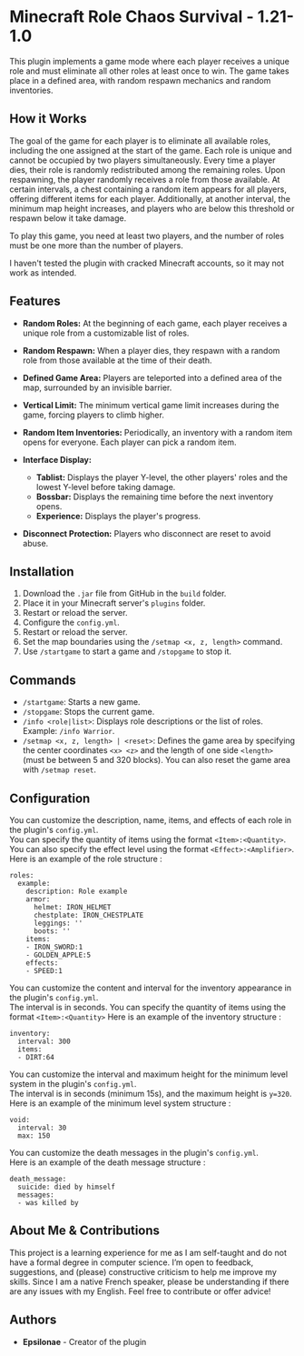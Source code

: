 # Minecraft Role Chaos Survival - 1.21-1.0

This plugin implements a game mode where each player receives a unique role and must eliminate all other roles at least once to win. The game takes place in a defined area, with random respawn mechanics and random inventories.

## How it Works

The goal of the game for each player is to eliminate all available roles, including the one assigned at the start of the game. Each role is unique and cannot be occupied by two players simultaneously. Every time a player dies, their role is randomly redistributed among the remaining roles. Upon respawning, the player randomly receives a role from those available. At certain intervals, a chest containing a random item appears for all players, offering different items for each player. Additionally, at another interval, the minimum map height increases, and players who are below this threshold or respawn below it take damage.

To play this game, you need at least two players, and the number of roles must be one more than the number of players.

I haven't tested the plugin with cracked Minecraft accounts, so it may not work as intended.

## Features

- **Random Roles:** At the beginning of each game, each player receives a unique role from a customizable list of roles.
- **Random Respawn:** When a player dies, they respawn with a random role from those available at the time of their death.
- **Defined Game Area:** Players are teleported into a defined area of the map, surrounded by an invisible barrier.
- **Vertical Limit:** The minimum vertical game limit increases during the game, forcing players to climb higher.
- **Random Item Inventories:** Periodically, an inventory with a random item opens for everyone. Each player can pick a random item.

- **Interface Display:**
  - **Tablist:** Displays the player Y-level, the other players' roles and the lowest Y-level before taking damage.
  - **Bossbar:** Displays the remaining time before the next inventory opens.
  - **Experience:** Displays the player's progress.

- **Disconnect Protection:** Players who disconnect are reset to avoid abuse.

## Installation

1. Download the `.jar` file from GitHub in the `build` folder.
2. Place it in your Minecraft server's `plugins` folder.
3. Restart or reload the server.
4. Configure the `config.yml`.
5. Restart or reload the server.
6. Set the map boundaries using the `/setmap <x, z, length>` command.
7. Use `/startgame` to start a game and `/stopgame` to stop it.

## Commands

- `/startgame`: Starts a new game.
- `/stopgame`: Stops the current game.
- `/info <role|list>`: Displays role descriptions or the list of roles. Example: `/info Warrior`.
- `/setmap <x, z, length> | <reset>`: Defines the game area by specifying the center coordinates `<x> <z>` and the length of one side `<length>` (must be between 5 and 320 blocks). You can also reset the game area with `/setmap reset`.

## Configuration

You can customize the description, name, items, and effects of each role in the plugin's `config.yml`.  
You can specify the quantity of items using the format `<Item>:<Quantity>`. You can also specify the effect level using the format `<Effect>:<Amplifier>`.
Here is an example of the role structure :
```
roles:
  example:
    description: Role example
    armor:
      helmet: IRON_HELMET
      chestplate: IRON_CHESTPLATE
      leggings: ''
      boots: ''
    items:
    - IRON_SWORD:1
    - GOLDEN_APPLE:5
    effects:
    - SPEED:1
```

You can customize the content and interval for the inventory appearance in the plugin's `config.yml`.  
The interval is in seconds. You can specify the quantity of items using the format `<Item>:<Quantity>`
Here is an example of the inventory structure :
```
inventory:
  interval: 300
  items:
  - DIRT:64
```

You can customize the interval and maximum height for the minimum level system in the plugin's `config.yml`.  
The interval is in seconds (minimum 15s), and the maximum height is `y=320`.
Here is an example of the minimum level system structure :
```
void:
  interval: 30
  max: 150
```

You can customize the death messages in the plugin's `config.yml`.  
Here is an example of the death message structure :
```
death_message:
  suicide: died by himself
  messages:
  - was killed by
```

## About Me & Contributions

This project is a learning experience for me as I am self-taught and do not have a formal degree in computer science. I’m open to feedback, suggestions, and (please) constructive criticism to help me improve my skills. Since I am a native French speaker, please be understanding if there are any issues with my English. Feel free to contribute or offer advice!

## Authors

- **Epsilonae** - Creator of the plugin
